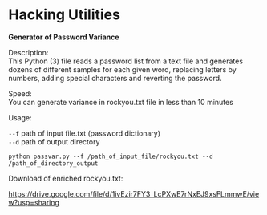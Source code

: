 # Hacking Utilities  

<b>Generator of Password Variance</b>  

Description:  
This Python (3) file reads a password list from a text file and generates dozens of different samples for each given word, replacing letters by numbers, adding special characters and reverting the password.  
  
Speed:  
You can generate variance in rockyou.txt file in less than 10 minutes  
  
Usage:  
  
```--f```  path of input file.txt (password dictionary)  
```--d```  path of output directory 

  
```
python passvar.py --f /path_of_input_file/rockyou.txt --d /path_of_directory_output
```  
  
Download of enriched rockyou.txt:  

https://drive.google.com/file/d/1ivEzir7FY3_LcPXwE7rNxEJ9xsFLmmwE/view?usp=sharing
